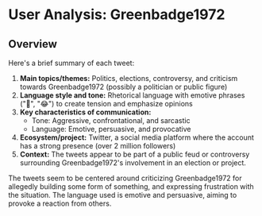 # User Analysis: Greenbadge1972

## Overview

Here's a brief summary of each tweet:

1. **Main topics/themes:** Politics, elections, controversy, and criticism towards Greenbadge1972 (possibly a politician or public figure)
2. **Language style and tone:** Rhetorical language with emotive phrases ("🤬", "😂") to create tension and emphasize opinions
3. **Key characteristics of communication:**
	* Tone: Aggressive, confrontational, and sarcastic
	* Language: Emotive, persuasive, and provocative
4. **Ecosystem/project:** Twitter, a social media platform where the account has a strong presence (over 2 million followers)
5. **Context:** The tweets appear to be part of a public feud or controversy surrounding Greenbadge1972's involvement in an election or project.

The tweets seem to be centered around criticizing Greenbadge1972 for allegedly building some form of something, and expressing frustration with the situation. The language used is emotive and persuasive, aiming to provoke a reaction from others.